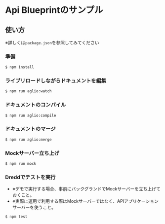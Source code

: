 # Api Blueprintのサンプル

## 使い方
※詳しくは`package.json`を参照してみてください

### 準備
```sh
$ npm install
```

### ライブリロードしながらドキュメントを編集
```sh
$ npm run aglio:watch
```

### ドキュメントのコンパイル
```sh
$ npm run aglio:compile
```

### ドキュメントのマージ
```sh
$ npm run aglio:merge
```

### Mockサーバー立ち上げ
```sh
$ npm run mock
```

### Dreddでテストを実行
- ※デモで実行する場合、事前にバックグランドでMockサーバーを立ち上げておくこと。
- ※実際に運用で利用する際はMockサーバーではなく、APIアプリケーションサーバーを使うこと。

```sh
$ npm test
```
